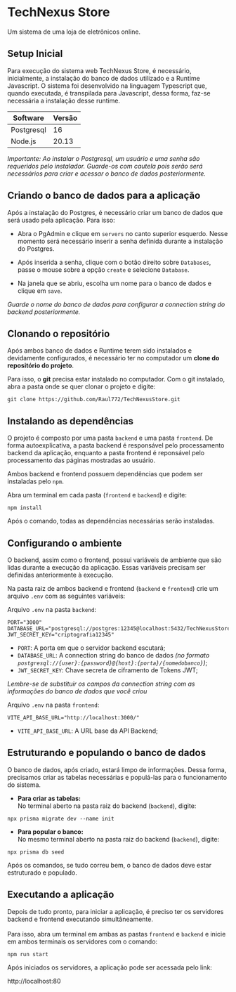 # TechNexus Store

Um sistema de uma loja de eletrônicos online.

## Setup Inicial

Para execução do sistema web TechNexus Store, é necessário, inicialmente, a instalação do banco de dados utilizado e a Runtime Javascript. O sistema foi desenvolvido na linguagem Typescript que, quando executada, é transpilada para Javascript, dessa forma, faz-se necessária a instalação desse runtime.


| Software   | Versão |
| ------------ | --------- |
| Postgresql | 16      |
| Node.js    | 20.13   |



*Importante: Ao instalar o Postgresql, um usuário e uma senha são requeridos pelo instalador. Guarde-os com cautela pois serão será necessários para criar e acessar o banco de dados posteriormente.*

## Criando o banco de dados para a aplicação

Após a instalação do Postgres, é necessário criar um banco de dados que será usado pela aplicação.
Para isso: 
* Abra o PgAdmin e clique em `servers` no canto superior esquerdo. Nesse momento será necessário inserir a senha definida durante a instalação do Postgres.

* Após inserida a senha, clique com o botão direito sobre `Databases`, passe o mouse sobre a opção `create` e selecione `Database`. 

* Na janela que se abriu, escolha um nome para o banco de dados e clique em `save`.

*Guarde o nome do banco de dados para configurar a connection string do backend posteriormente.*
<br />

## Clonando o repositório

Após ambos banco de dados e Runtime terem sido instalados e devidamente configurados, é necessário ter no computador um **clone do repositório do projeto**.

Para isso, o **git** precisa estar instalado no computador.
Com o git instalado, abra a pasta onde se quer clonar o projeto e digite:
```
git clone https://github.com/Raul772/TechNexusStore.git
```


## Instalando as dependências

O projeto é composto por uma pasta `backend` e uma pasta `frontend`. De forma autoexplicativa, a pasta backend é responsável pelo processamento backend da aplicação, enquanto a pasta frontend é reponsável pelo processamento das páginas mostradas ao usuário.

Ambos backend e frontend possuem dependências que podem ser instaladas pelo `npm`.

Abra um terminal em cada pasta (`frontend` e `backend`) e digite:

```
npm install
```

Após o comando, todas as dependências necessárias serão instaladas.

## Configurando o ambiente

O backend, assim como o frontend, possui variáveis de ambiente que são lidas durante a execução da aplicação. Essas variáveis precisam ser definidas anteriormente à execução.

Na pasta raiz de ambos backend e frontend (`backend` e `frontend`) crie um arquivo `.env` com as seguintes variáveis:

Arquivo `.env` na pasta `backend`:

``````
PORT="3000"
DATABASE_URL="postgresql://postgres:12345@localhost:5432/TechNexusStore"
JWT_SECRET_KEY="criptografia12345"
``````

* `PORT`: A porta em que o servidor backend escutará;
* `DATABASE_URL`: A connection string do banco de dados *(no formato `postgresql://{user}:{password}@{host}:{porta}/{nomedobanco}`)*;
* `JWT_SECRET_KEY`: Chave secreta de ciframento de Tokens JWT;

*Lembre-se de substituir os campos da connection string com as informações do banco de dados que você criou*
<br />

Arquivo `.env` na pasta `frontend`:

``````
VITE_API_BASE_URL="http://localhost:3000/"
``````

* `VITE_API_BASE_URL`: A URL base da API Backend;

## Estruturando e populando o banco de dados

O banco de dados, após criado, estará limpo de informações. Dessa forma, precisamos criar as tabelas necessárias e populá-las para o funcionamento do sistema.

* **Para criar as tabelas:** \
No terminal aberto na pasta raiz do backend (`backend`), digite:
```
npx prisma migrate dev --name init
```

* **Para popular o banco:** \
No mesmo terminal aberto na pasta raiz do backend (`backend`), digite:
```
npx prisma db seed
```

Após os comandos, se tudo correu bem, o banco de dados deve estar estruturado e populado.

## Executando a aplicação
Depois de tudo pronto, para iniciar a aplicação, é preciso ter os servidores backend e frontend executando simultâneamente. \
<br />
Para isso, abra um terminal em ambas as pastas `frontend` e `backend` e inicie em ambos terminais os servidores com o comando:
```
npm run start
```

Após iniciados os servidores, a aplicação pode ser acessada pelo link:

http://localhost:80
